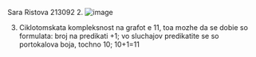 Sara Ristova 213092
2.
![image](https://github.com/sararistova0/SI_2023_lab2_213092/assets/130258685/57e4ffc8-c35c-467f-9921-d497f1516f2e)

3. Ciklotomskata kompleksnost na grafot e 11, toa mozhe da se dobie so formulata: broj na predikati +1; vo sluchajov predikatite se so portokalova boja, tochno 10; 10+1=11
